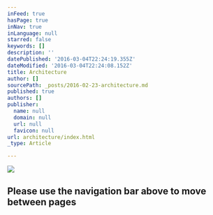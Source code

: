 ```yaml
---
inFeed: true
hasPage: true
inNav: true
inLanguage: null
starred: false
keywords: []
description: ''
datePublished: '2016-03-04T22:24:19.355Z'
dateModified: '2016-03-04T22:24:08.152Z'
title: Architecture
author: []
sourcePath: _posts/2016-02-23-architecture.md
published: true
authors: []
publisher:
  name: null
  domain: null
  url: null
  favicon: null
url: architecture/index.html
_type: Article

---
```

![](https://the-grid-user-content.s3-us-west-2.amazonaws.com/2a4468a6-9e9c-4973-8c78-5a861ec4325f.jpg)

## Please use the navigation bar above to move between pages